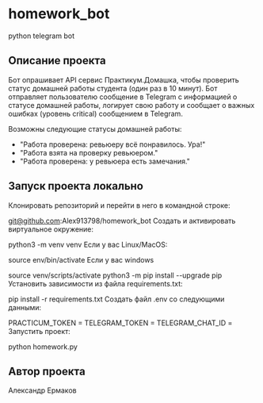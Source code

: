 # homework_bot
python telegram bot
## Описание проекта
Бот опрашивает API сервис Практикум.Домашка, чтобы проверить статус домашней работы студента (один раз в 10 минут). Бот отправляет пользователю сообщение в Telegram с информацией о статусе домашней работы, логирует свою работу и сообщает о важных ошибках (уровень critical) сообщением в Telegram.

Возможны следующие статусы домашней работы:

- "Работа проверена: ревьюеру всё понравилось. Ура!"
- "Работа взята на проверку ревьюером."
- "Работа проверена: у ревьюера есть замечания."

## Запуск проекта локально
Клонировать репозиторий и перейти в него в командной строке:

git@github.com:Alex913798/homework_bot
Создать и активировать виртуальное окружение:

python3 -m venv venv
Если у вас Linux/MacOS:

source env/bin/activate
Если у вас windows

source venv/scripts/activate
python3 -m pip install --upgrade pip
Установить зависимости из файла requirements.txt:

pip install -r requirements.txt
Создать файл .env со следующими данными:

PRACTICUM_TOKEN = 
TELEGRAM_TOKEN = 
TELEGRAM_CHAT_ID =
Запустить проект:

python homework.py

## Автор проекта
Александр Ермаков